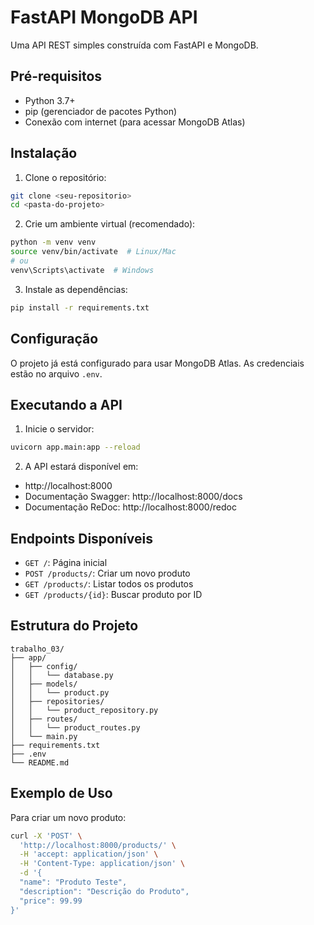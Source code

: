 # FastAPI MongoDB API

Uma API REST simples construída com FastAPI e MongoDB.

## Pré-requisitos

- Python 3.7+
- pip (gerenciador de pacotes Python)
- Conexão com internet (para acessar MongoDB Atlas)

## Instalação

1. Clone o repositório:
```bash
git clone <seu-repositorio>
cd <pasta-do-projeto>
```

2. Crie um ambiente virtual (recomendado):
```bash
python -m venv venv
source venv/bin/activate  # Linux/Mac
# ou
venv\Scripts\activate  # Windows
```

3. Instale as dependências:
```bash
pip install -r requirements.txt
```

## Configuração

O projeto já está configurado para usar MongoDB Atlas. As credenciais estão no arquivo `.env`.

## Executando a API

1. Inicie o servidor:
```bash
uvicorn app.main:app --reload
```

2. A API estará disponível em:
- http://localhost:8000
- Documentação Swagger: http://localhost:8000/docs
- Documentação ReDoc: http://localhost:8000/redoc

## Endpoints Disponíveis

- `GET /`: Página inicial
- `POST /products/`: Criar um novo produto
- `GET /products/`: Listar todos os produtos
- `GET /products/{id}`: Buscar produto por ID

## Estrutura do Projeto

```
trabalho_03/
├── app/
│   ├── config/
│   │   └── database.py
│   ├── models/
│   │   └── product.py
│   ├── repositories/
│   │   └── product_repository.py
│   ├── routes/
│   │   └── product_routes.py
│   └── main.py
├── requirements.txt
├── .env
└── README.md
```

## Exemplo de Uso

Para criar um novo produto:
```bash
curl -X 'POST' \
  'http://localhost:8000/products/' \
  -H 'accept: application/json' \
  -H 'Content-Type: application/json' \
  -d '{
  "name": "Produto Teste",
  "description": "Descrição do Produto",
  "price": 99.99
}'
```
